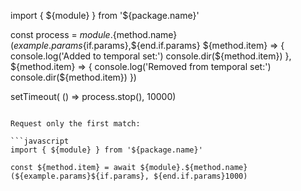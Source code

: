 import { ${module} } from '${package.name}'

const process = ${module}.${method.name}(${example.params}${if.params},${end.if.params}
    ${method.item} => {
        console.log('Added to temporal set:')
        console.dir(${method.item})
    },
    ${method.item} => {
        console.log('Removed from temporal set:')
        console.dir(${method.item})
    })

setTimeout( () => process.stop(), 10000)
```

Request only the first match:

```javascript
import { ${module} } from '${package.name}'

const ${method.item} = await ${module}.${method.name}(${example.params}${if.params}, ${end.if.params}1000)